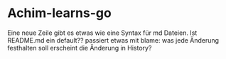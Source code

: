﻿# Achim-learns-go
Eine neue Zeile
gibt es etwas wie eine Syntax für md Dateien.
Ist README.md ein default??
passiert etwas mit blame: was jede Änderung festhalten soll
erscheint die Änderung in History?
